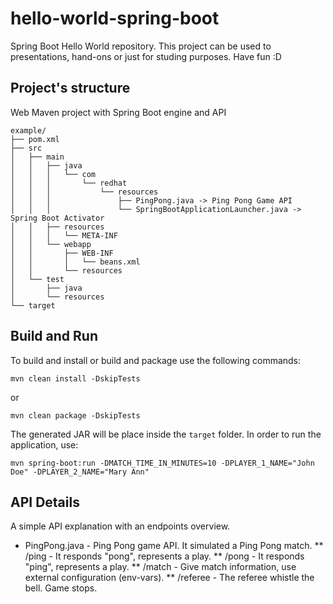 # hello-world-spring-boot
Spring Boot Hello World repository. This project can be used to presentations, hand-ons or just for studing purposes. Have fun :D


## Project's structure
Web Maven project with Spring Boot engine and API
```
example/
├── pom.xml
├── src
│   ├── main
│   │   ├── java
│   │   │   └── com
│   │   │       └── redhat
│   │   │           └── resources
│   │   │               ├── PingPong.java -> Ping Pong Game API
│   │   │               └── SpringBootApplicationLauncher.java -> Spring Boot Activator
│   │   ├── resources
│   │   │   └── META-INF
│   │   └── webapp
│   │       ├── WEB-INF
│   │       │   └── beans.xml
│   │       └── resources
│   └── test
│       ├── java
│       └── resources
└── target
```

## Build and Run
To build and install or build and package use the following commands:
```
mvn clean install -DskipTests
```
or
```
mvn clean package -DskipTests
```
The generated JAR will be place inside the `target` folder.
In order to run the application, use:
```
mvn spring-boot:run -DMATCH_TIME_IN_MINUTES=10 -DPLAYER_1_NAME="John Doe" -DPLAYER_2_NAME="Mary Ann"
```

## API Details
A simple API explanation with an endpoints overview.
* PingPong.java - Ping Pong game API. It simulated a Ping Pong match.
** /ping - It responds "pong", represents a play.
** /pong - It responds "ping", represents a play.
** /match - Give match information, use external configuration (env-vars).
** /referee - The referee whistle the bell. Game stops.
